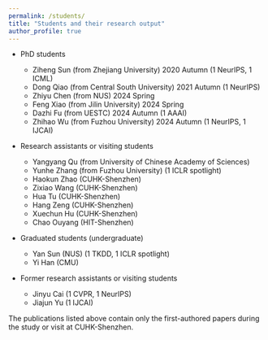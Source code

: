 ```yaml
---
permalink: /students/
title: "Students and their research output"
author_profile: true
---
```



- PhD students
	- Ziheng Sun (from Zhejiang University) 2020 Autumn (1 NeurIPS, 1 ICML)
	- Dong Qiao (from Central South University) 2021 Autumn (1 NeurIPS)
	- Zhiyu Chen (from NUS) 2024 Spring
	- Feng Xiao (from Jilin University) 2024 Spring
	- Dazhi Fu (from UESTC) 2024 Autumn (1 AAAI)
	- Zhihao Wu (from Fuzhou University) 2024 Autumn (1 NeurIPS, 1 IJCAI)

    	

- Research assistants or visiting students
	- Yangyang Qu (from University of Chinese Academy of Sciences) 
	- Yunhe Zhang (from Fuzhou University) (1 ICLR spotlight)
	- Haokun Zhao (CUHK-Shenzhen)
	- Zixiao Wang (CUHK-Shenzhen)
	- Hua Tu (CUHK-Shenzhen)
	- Hang Zeng (CUHK-Shenzhen)
	- Xuechun Hu (CUHK-Shenzhen)
	- Chao Ouyang (HIT-Shenzhen)

- Graduated students (undergraduate)
	- Yan Sun (NUS) (1 TKDD, 1 ICLR spotlight)
	- Yi Han (CMU)
   
- Former research assistants or visiting students
	- Jinyu Cai (1 CVPR, 1 NeurIPS)
	- Jiajun Yu (1 IJCAI)
   
 The publications listed above contain only the first-authored papers during the study or visit at CUHK-Shenzhen.
